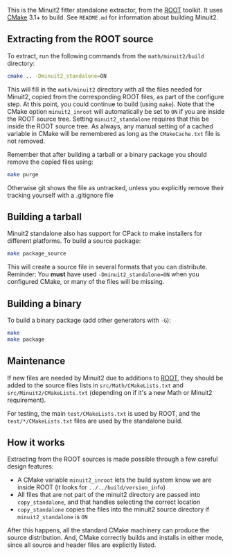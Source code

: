 This is the Minuit2 fitter standalone extractor, from the [ROOT] toolkit. It uses [CMake] 3.1+ to build.
See `README.md` for information about building Minuit2.

## Extracting from the ROOT source

To extract, run the following commands from the `math/minuit2/build` directory:

```bash
cmake .. -Dminuit2_standalone=ON
```

This will fill in the `math/minuit2` directory with all the files needed for Minuit2, copied from the corresponding ROOT files, as part of the configure step.
At this point, you could continue to build (using `make`). Note that the CMake option `minuit2_inroot` will automatically be set to `ON` if you are inside the ROOT source tree. Setting `minuit2_standalone` requires that this be inside the ROOT source tree. As always, any manual setting of a cached variable in CMake will be remembered as long as the `CMakeCache.txt` file is not removed.

Remember that after building a tarball or a binary package you should remove the copied files using:

```bash
make purge
```

Otherwise git shows the file as untracked, unless you explicitly remove their tracking yourself with a .gitignore file


## Building a tarball

Minuit2 standalone also has support for CPack to make installers for different platforms. To build a source package:

```bash
make package_source
```


This will create a source file in several formats that you can distribute. Reminder: You **must** have used `-Dminuit2_standalone=ON` when you configured CMake, or many of the files will be missing.

## Building a binary

To build a binary package (add other generators with `-G`):
```bash
make
make package
```

## Maintenance

If new files are needed by Minuit2 due to additions to [ROOT], they should be added to the source files lists in `src/Math/CMakeLists.txt` and `src/Minuit2/CMakeLists.txt` (depending on if it's a new Math or Minuit2 requirement).

For testing, the main `test/CMakeLists.txt` is used by ROOT, and the `test/*/CMakeLists.txt` files are used by the standalone build.

## How it works

Extracting from the ROOT sources is made possible through a few careful design features:

* A CMake variable `minuit2_inroot` lets the build system know we are inside ROOT (it looks for `../../build/version_info`)
* All files that are not part of the minuit2 directory are passed into `copy_standalone`, and that handles selecting the correct location
* `copy_standalone` copies the files into the minuit2 source directory if `minuit2_standalone` is `ON`

After this happens, all the standard CMake machinery can produce the source distribution. And, CMake correctly builds and installs in either mode, since all source and header files are explicitly listed.


[ROOT]: https://root.cern
[minuitdoc]: https://root.cern/root/htmldoc/guides/users-guide/ROOTUsersGuide.html#minuit2-package
[CMake]: https://cmake.org
